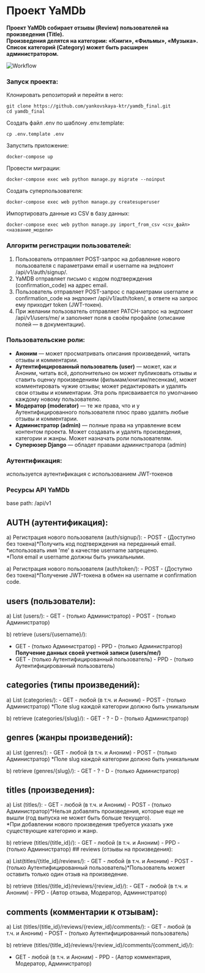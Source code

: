 # Проект YaMDb  
  
**Проект YaMDb собирает отзывы (Review) пользователей на произведения (Title).   
Произведения делятся на категории: «Книги», «Фильмы», «Музыка».   
Список категорий (Category) может быть расширен администратором.**  

![Workflow](https://github.com/yankovskaya-ktr/yamdb_final/actions/workflows/yamdb_workflow.yml/badge.svg)


### Запуск проекта:
  
Клонировать репозиторий и перейти в него:  
  
```  
git clone https://github.com/yankovskaya-ktr/yamdb_final.git
cd yamdb_final
``` 

Создать файл .env по шаблону .env.template:

```
cp .env.template .env
```
Запустить приложение:

``` 
docker-compose up
``` 
Провести миграции:

``` 
docker-compose exec web python manage.py migrate --noinput
``` 

Создать суперпользователя:

``` 
docker-compose exec web python manage.py createsuperuser
``` 

Импортировать данные из CSV в базу данных:  
  
```  
docker-compose exec web python manage.py import_from_csv <csv_файл> <название_модели>    
```  

  
### Алгоритм регистрации пользователей:  
  
1. Пользователь отправляет POST-запрос на добавление нового пользователя с параметрами email и username на эндпоинт /api/v1/auth/signup/.  
2. YaMDB отправляет письмо с кодом подтверждения (confirmation_code) на адрес email.  
3. Пользователь отправляет POST-запрос с параметрами username и confirmation_code на эндпоинт /api/v1/auth/token/, в ответе на запрос ему приходит token (JWT-токен).  
4. При желании пользователь отправляет PATCH-запрос на эндпоинт /api/v1/users/me/ и заполняет поля в своём профайле (описание полей — в документации).  
  
### Пользовательские роли:  
  
- **Аноним** — может просматривать описания произведений, читать отзывы и комментарии.  
- **Аутентифицированный пользователь (user)** — может, как и Аноним, читать всё, дополнительно он может публиковать отзывы и ставить оценку произведениям (фильмам/книгам/песенкам), может комментировать чужие отзывы; может редактировать и удалять свои отзывы и комментарии. Эта роль присваивается по умолчанию каждому новому пользователю.  
- **Модератор (moderator)** — те же права, что и у Аутентифицированного пользователя плюс право удалять любые отзывы и комментарии.  
- **Администратор (admin)** — полные права на управление всем контентом проекта. Может создавать и удалять произведения, категории и жанры. Может назначать роли пользователям.  
- **Суперюзер Django** — обладет правами администратора (admin)  
  
### Аутентификация:  
  
используется аутентификация с использованием JWT-токенов  
  
### Ресурсы API YaMDb  
  
base path: /api/v1
  
## AUTH (аутентификация):  
  
 а) Регистрация нового пользователя (auth/signup/): - POST - (Доступно без токена)*Получить код подтверждения на переданный email.  
*использовать имя 'me' в качестве username запрещено.  
*Поля email и username должны быть уникальными.  
  
 а) Регистрация нового пользователя (auth/token/): - POST - (Доступно без токена)*Получение JWT-токена в обмен на username и confirmation code.  
  
## users (пользователи):  
  
 а) List (users/): - GET - (только Администратор) - POST - (только Администратор)
 
 b) retrieve (users/{username}/):  
 - GET - (только Администратор) - PPD - (только Администратор)  **Получение данных своей учетной записи (users/me/)**    
 - GET -  (только Аутентифицированный пользователь) - PPD -  (только Аутентифицированный пользователь)  

## categories (типы произведений):  
  
 а) List (categories/): - GET - любой (в т.ч. и Аноним) - POST - (только Администратор) *Поле slug каждой категории должно быть уникальным  
     
 b) retrieve (categories/{slug}/): - GET - ? - D - (только Администратор)  

## genres (жанры произведений):  
  
 а) List (genres/): - GET - любой (в т.ч. и Аноним) - POST - (только Администратор) *Поле slug каждой категории должно быть уникальным  
     
 b) retrieve (genres/{slug}/): - GET - ? - D - (только Администратор)  

## titles (произведения):  
  
 а) List (titles/): - GET - любой (в т.ч. и Аноним) - POST - (только Администратор)*Нельзя добавлять произведения, которые еще не вышли (год выпуска не может быть больше текущего).  
*При добавлении нового произведения требуется указать уже существующие категорию и жанр.     
     
 b) retrieve (titles/{title_id}/): - GET - любой (в т.ч. и Аноним) - PPD - (только Администратор)  ## reviews (отзывы на произведения):  
  
 а) List(titles/{title_id}/reviews/): - GET - любой (в т.ч. и Аноним) - POST - (только Аутентифицированный пользователь)*Пользователь может оставить только один отзыв на произведение.  
     
 b) retrieve (titles/{title_id}/reviews/{review_id}/): - GET - любой (в т.ч. и Аноним) - PPD - (Автор отзыва, Модератор, Администратор)  
  
## comments (комментарии к отзывам):  
  
 а) List (titles/{title_id}/reviews/{review_id}/comments/): - GET - любой (в т.ч. и Аноним) - POST - (только Аутентифицированный пользователь)
 
 b) retrieve (titles/{title_id}/reviews/{review_id}/comments/{comment_id}/):  
 - GET - любой (в т.ч. и Аноним) - PPD - (Автор комментария, Модератор, Администратор)  

